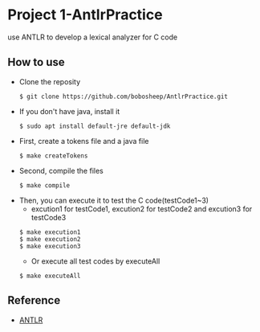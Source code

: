 # Project 1-AntlrPractice
use ANTLR to develop a lexical analyzer for C code

## How to use 
*   Clone the reposity
    ```
    $ git clone https://github.com/bobosheep/AntlrPractice.git
    ```
*   If you don't have java, install it
    ```
    $ sudo apt install default-jre default-jdk
    ```
*   First, create a tokens file and a java file
    ```
    $ make createTokens
    ```
*   Second, compile the files
    ```
    $ make compile
    ```
*   Then, you can execute it to test the C code(testCode1~3)
    *   excution1 for testCode1, excution2 for testCode2 and excution3 for testCode3
    ```
    $ make execution1
    $ make execution2
    $ make execution3 
    ```
    *   Or execute all test codes by executeAll
    ```
    $ make executeAll
    ```

##  Reference
*   [ANTLR](https://www.antlr.org/)